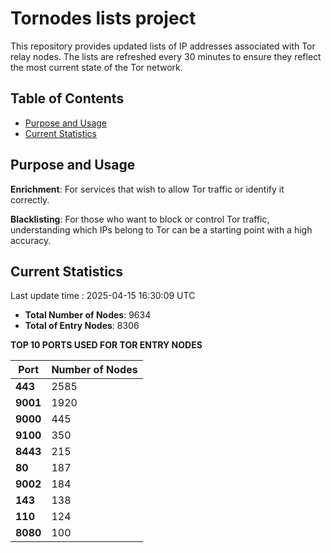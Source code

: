 # Tornodes lists project

This repository provides updated lists of IP addresses associated with Tor relay nodes. The lists are refreshed every 30 minutes to ensure they reflect the most current state of the Tor network.

## Table of Contents

- [Purpose and Usage](#purpose-and-usage)
- [Current Statistics](#current-statistics)


## Purpose and Usage

**Enrichment**: For services that wish to allow Tor traffic or identify it correctly.

**Blacklisting**: For those who want to block or control Tor traffic, understanding which IPs belong to Tor can be a starting point with a high accuracy.

## Current Statistics

Last update time : 2025-04-15 16:30:09 UTC

- **Total Number of Nodes**: 9634
- **Total of Entry Nodes**: 8306

**TOP 10 PORTS USED FOR TOR ENTRY NODES**

| **Port** | **Number of Nodes** |
|------|-----------------|
| **443**   | 2585  |
| **9001**   | 1920  |
| **9000**   | 445  |
| **9100**   | 350  |
| **8443**   | 215  |
| **80**   | 187  |
| **9002**   | 184  |
| **143**   | 138  |
| **110**   | 124  |
| **8080**   | 100  |

